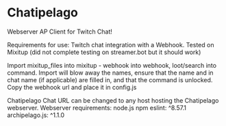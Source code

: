 # Chatipelago

Webserver AP Client for Twitch Chat!

Requirements for use:
Twitch chat integration with a Webhook. 
Tested on Mixitup (did not complete testing on streamer.bot but it should work)

Import mixitup_files into mixitup - webhook into webhook, loot/search into command.
Import will blow away the names, ensure that the name and in chat name (if applicable)
are filled in, and that the command is unlocked.  Copy the webhook url and place it
in config.js

Chatipelago Chat URL can be changed to any host hosting the Chatipelago webserver.
Webserver requirements:
node.js
npm
eslint: ^8.57.1
archipelago.js: ^1.1.0